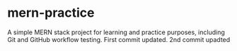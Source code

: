 # mern-practice
A simple MERN stack project for learning and practice purposes, including Git and GitHub workflow testing.
First commit updated.
2nd commit upadted
